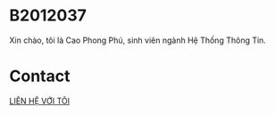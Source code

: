 # B2012037
Xin chào, tôi là Cao Phong Phú, sinh viên ngành Hệ Thống Thông Tin.

# Contact

[LIÊN HỆ VỚI TÔI](https://facebook.com/phune.jj)


